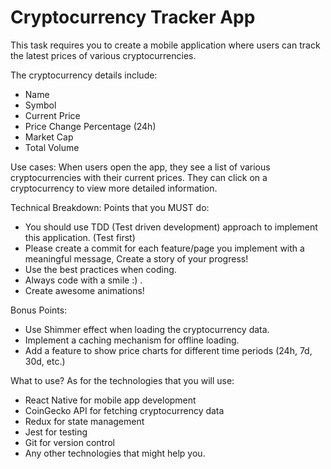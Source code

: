 
# Cryptocurrency Tracker App

This task requires you to create a mobile application where users can track the latest prices of various cryptocurrencies.

The cryptocurrency details include:

-   Name
-   Symbol
-   Current Price
-   Price Change Percentage (24h)
-   Market Cap
-   Total Volume

Use cases: When users open the app, they see a list of various cryptocurrencies with their current prices. They can click on a cryptocurrency to view more detailed information.

Technical Breakdown: Points that you MUST do:

-   You should use TDD (Test driven development) approach to implement this application. (Test first)
-   Please create a commit for each feature/page you implement with a meaningful message, Create a story of your progress!
-   Use the best practices when coding.
-   Always code with a smile :) .
-   Create awesome animations!

Bonus Points:

-   Use Shimmer effect when loading the cryptocurrency data.
-   Implement a caching mechanism for offline loading.
-   Add a feature to show price charts for different time periods (24h, 7d, 30d, etc.)

What to use? As for the technologies that you will use:

-   React Native for mobile app development
-   CoinGecko API for fetching cryptocurrency data
-   Redux for state management
-   Jest for testing
-   Git for version control
-   Any other technologies that might help you.
